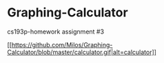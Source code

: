 # Graphing-Calculator
cs193p-homework assignment #3

[[https://github.com/Milos/Graphing-Calculator/blob/master/calculator.gif|alt=calculator]]
